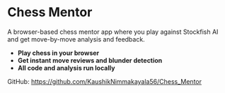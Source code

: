 # Chess Mentor

A browser-based chess mentor app where you play against Stockfish AI and get move-by-move analysis and feedback.

- **Play chess in your browser**
- **Get instant move reviews and blunder detection**
- **All code and analysis run locally**

GitHub: https://github.com/KaushikNimmakayala56/Chess_Mentor
 